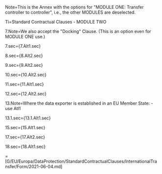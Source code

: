 Note=This is the Annex with the options for "MODULE ONE: Transfer controller to controller", i.e., the other MODULES are deselected.

Ti=Standard Contractual Clauses - MODULE TWO

7.Note=We also accept the "Docking" Clause. (This is an option even for MODULE ONE use.)

7.sec={7.Alt1.sec}

8.sec={8.Alt2.sec}

9.sec={9.Alt2.sec}

10.sec={10.Alt2.sec}

11.sec={11.Alt1.sec}

12.sec={12.Alt2.sec}

13.Note=Where the data exporter is established in an EU Member State: - use Atl1

13.1.sec={13.1.Alt1.sec}

15.sec={15.Alt1.sec}

17.sec={17.Alt2.sec}

18.sec={18.Alt1.sec}

=[G/EU/Europa/DataProtection/StandardContractualClauses/InternationalTransfer/Form/2021-06-04.md]

